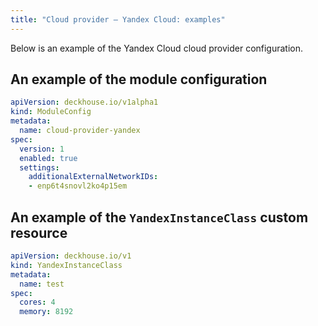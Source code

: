 ```yaml
---
title: "Cloud provider — Yandex Cloud: examples"
---
```


Below is an example of the Yandex Cloud cloud provider configuration.

## An example of the module configuration

```yaml
apiVersion: deckhouse.io/v1alpha1
kind: ModuleConfig
metadata:
  name: cloud-provider-yandex
spec:
  version: 1
  enabled: true
  settings:
    additionalExternalNetworkIDs:
    - enp6t4snovl2ko4p15em
```

## An example of the `YandexInstanceClass` custom resource

```yaml
apiVersion: deckhouse.io/v1
kind: YandexInstanceClass
metadata:
  name: test
spec:
  cores: 4
  memory: 8192
```
